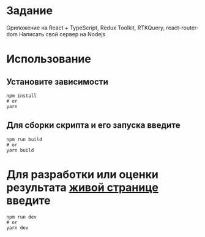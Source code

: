# Задание

Gриложение на React + TypeScript, Redux Toolkit, RTKQuery, react-router-dom
Написать свой сервер на Nodejs

# Использование

## Установите зависимости

```
npm install
# or
yarn
```

## Для сборки скрипта и его запуска введите

```
npm run build
# or
yarn build
```

# Для разработки или оценки результата [живой странице](http://localhost:3000/) введите

```
npm run dev
# or
yarn dev
```
